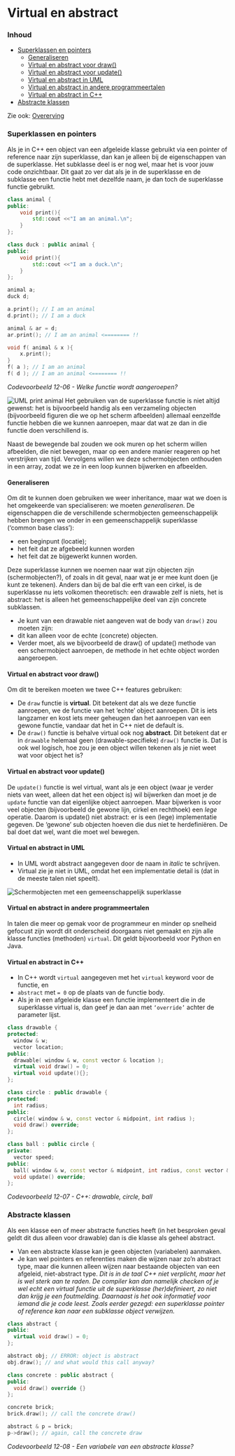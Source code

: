 # Virtual en abstract [](title-id)<!-- omit in toc -->

### Inhoud[](toc-id)<!-- omit in toc -->
- [Superklassen en pointers](#superklassen-en-pointers)
  - [Generaliseren](#generaliseren)
  - [Virtual en abstract voor draw()](#virtual-en-abstract-voor-draw)
  - [Virtual en abstract voor update()](#virtual-en-abstract-voor-update)
  - [Virtual en abstract in UML](#virtual-en-abstract-in-uml)
  - [Virtual en abstract in andere programmeertalen](#virtual-en-abstract-in-andere-programmeertalen)
  - [Virtual en abstract in C++](#virtual-en-abstract-in-c)
- [Abstracte klassen](#abstracte-klassen)


Zie ook: [Overerving](./README.md)

### Superklassen en pointers
Als je in C++ een object van een afgeleide klasse gebruikt via een pointer of reference naar zijn superklasse, dan kan je alleen bij de eigenschappen van de superklasse. Het subklasse deel is er nog wel, maar het is voor jouw code onzichtbaar. Dit gaat zo ver dat als je in de superklasse en de subklasse een functie hebt met dezelfde naam, je dan toch de superklasse functie gebruikt.

```cpp
class animal {
public:
    void print(){
        std::cout <<"I am an animal.\n";
    }
};

class duck : public animal {
public:
    void print(){
        std::cout <<"I am a duck.\n";
    }
};

animal a;
duck d;

a.print(); // I am an animal
d.print(); // I am a duck

animal & ar = d;
ar.print(); // I am an animal <======== !!

void f( animal & x ){
    x.print();
}
f( a ); // I am an animal
f( d ); // I am an animal <======== !!
```
*Codevoorbeeld 12-06 - Welke functie wordt aangeroepen?*

![UML print animal](./img/uml-print-animal.png)
Het gebruiken van de superklasse functie is niet altijd gewenst: het is bijvoorbeeld handig als een verzameling objecten (bijvoorbeeld figuren die we op het scherm afbeelden) allemaal eenzelfde functie hebben die we kunnen aanroepen, maar dat wat ze dan in die functie doen verschillend is.

Naast de bewegende bal zouden we ook muren op het scherm willen afbeelden, die niet bewegen, maar op een andere manier reageren op het verstrijken van tijd. Vervolgens willen we deze schermobjecten onthouden in een array, zodat we ze in een loop kunnen bijwerken en afbeelden.

#### Generaliseren
Om dit te kunnen doen gebruiken we weer inheritance, maar wat we doen is het omgekeerde van specialiseren: we moeten *generaliseren*. De eigenschappen die de verschillende schermobjecten gemeenschappelijk hebben brengen we onder in een gemeenschappelijk superklasse (‘common base class’):
- een beginpunt (locatie);
- het feit dat ze afgebeeld kunnen worden
- het feit dat ze bijgewerkt kunnen worden.

Deze superklasse kunnen we noemen naar wat zijn objecten zijn (schermobjecten?), of zoals in dit geval, naar wat je er mee kunt doen (je kunt ze tekenen). Anders dan bij de bal die erft van een cirkel, is de
superklasse nu iets volkomen theoretisch: een drawable zelf is niets, het is abstract: het is alleen het gemeenschappelijke deel van zijn concrete subklassen. 
- Je kunt van een drawable niet aangeven wat de body van `draw()` zou moeten zijn: 
- dit kan alleen voor de echte (concrete) objecten. 
- Verder moet, als we bijvoorbeeld de draw() of update() methode van een schermobject aanroepen, de methode in het echte object worden aangeroepen. 

#### Virtual en abstract voor draw()
Om dit te bereiken moeten we twee C++ features gebruiken:
- De `draw` functie is **virtual**. 
  Dit betekent dat als we deze functie aanroepen, we de functie van het ‘echte’ object aanroepen. Dit is iets langzamer en kost iets meer geheugen dan het aanroepen van een gewone functie, vandaar dat het in C++ niet de default is.
- De `draw()` functie is behalve virtual ook nog **abstract**. 
  Dit betekent dat er in `drawable` helemaal geen (drawable-specifieke) `draw()` functie is. Dat is ook wel logisch, hoe zou je een object willen tekenen als je niet weet wat voor object het is?

#### Virtual en abstract voor update()
De `update()` functie is wel virtual, want als je een object (waar je verder niets van weet, alleen dat het een object is) wil bijwerken dan moet je de `update` functie van dat eigenlijke object aanroepen. Maar bijwerken is voor veel objecten (bijvoorbeeld de gewone lijn, cirkel en rechthoek) een *lege* operatie. Daarom is update() niet abstract: er is een (lege) implementatie gegeven. De ‘gewone’ sub objecten hoeven die dus niet te herdefiniëren. De bal doet dat wel, want die moet wel bewegen.

#### Virtual en abstract in UML
- In UML wordt abstract aangegeven door de naam in *italic* te schrijven. 
- Virtual zie je niet in UML, omdat het een implementatie detail is (dat in de meeste talen niet speelt).

![Schermobjecten met een gemeenschappelijk superklasse](./img/uml_schermobjecten.png)

#### Virtual en abstract in andere programmeertalen
In talen die meer op gemak voor de programmeur en minder op snelheid gefocust zijn wordt dit onderscheid doorgaans niet gemaakt en zijn alle klasse functies (methoden) `virtual`. Dit geldt bijvoorbeeld voor Python en Java.

#### Virtual en abstract in C++
- In C++ wordt `virtual` aangegeven met het `virtual` keyword voor de functie, en
- `abstract` met `= 0` op de plaats van de functie body. 
- Als je in een afgeleide klasse een functie implementeert die in de superklasse virtual is, dan geef je dan aan met `‘override’` achter de parameter lijst.
  
```cpp
class drawable {
protected:
  window & w;
  vector location;
public:
  drawable( window & w, const vector & location );
  virtual void draw() = 0;
  virtual void update(){};
};

class circle : public drawable {
protected:
  int radius;
public:
  circle( window & w, const vector & midpoint, int radius );
  void draw() override;
};

class ball : public circle {
private:
  vector speed;
public:
  ball( window & w, const vector & midpoint, int radius, const vector & speed );
  void update() override;
};
```
*Codevoorbeeld 12-07 - C++: drawable, circle, ball* 

### Abstracte klassen
Als een klasse een of meer abstracte functies heeft (in het besproken geval geldt dit dus alleen voor drawable) dan is die klasse als geheel abstract. 
- Van een abstracte klasse kan je geen objecten (variabelen) aanmaken. 
- Je kan wel pointers en referenties maken die wijzen naar zo’n abstract type, maar die kunnen alleen wijzen naar bestaande objecten van een afgeleid, niet-abstract type.
  *Dit is in de taal C++ niet verplicht, maar het is wel sterk aan te raden. De compiler kan dan namelijk checken of je wel echt een virtual functie uit de superklasse (her)definieert, zo niet dan krijg je een foutmelding. Daarnaast is het ook informatief voor iemand die je code leest.*
  *Zoals eerder gezegd: een superklasse pointer of reference kan naar een subklasse object verwijzen.*

```cpp
class abstract {
public:
  virtual void draw() = 0;
};

abstract obj; // ERROR: object is abstract
obj.draw(); // and what would this call anyway?

class concrete : public abstract {
public:
  void draw() override {}
};

concrete brick;
brick.draw(); // call the concrete draw()

abstract & p = brick;
p->draw(); // again, call the concrete draw
```
*Codevoorbeeld 12-08 - Een variabele van een abstracte klasse?*